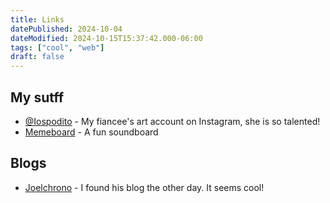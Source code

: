 ```yaml
---
title: Links
datePublished: 2024-10-04
dateModified: 2024-10-15T15:37:42.000-06:00
tags: ["cool", "web"]
draft: false
---
```




## My sutff

- [@Iospodito](https://www.instagram.com/isopodito_?igsh=MXJmem54bnh1bG1qNA==) - My fiancee's art account on Instagram, she is so talented!
- [Memeboard](https://memeboard.yamifrankc.com) - A fun soundboard

## Blogs

- [Joelchrono](https://joelchrono.xyz/) - I found his blog the other day. It seems cool!